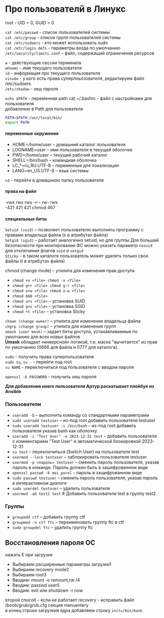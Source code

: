 

# Про пользователй в Линукс

root - UID = 0, GUID = 0

`cat /etc/passwd` - список пользователей системы  
`cat /etc/group` - список групп пользователей системы  
`cat /etc/sudoers` - кто может использовать sudo  
`cat /etc/login.defs` - параметры входа по умолчанию  
`/etc/security/limits.conf` – файл, содержащий ограничения ресурсов  

`w` - действующие сессии терминала  
`whoami` - имя текущего пользователя  
`id` - информация про текущего пользователя  
`visudo` - у кого есть права суперпоьлзователя, редактируем файл /etc/sudoers  
`/etc/shadow` - хеш пароля  

`echo $PATH` - переменная path
cat ~/.bashrc - файл с настройками для пользователя\
добавление в Path для пользователя
```bash
PATH=$PATH:/usr/local/bin/
export PATH
```

#### переменные окружения
* HOME=/home/user – домашний каталог пользователя
* LOGNAME=user – имя пользователя в текущей оболочке
* PWD=/home/user – текущий рабочий каталог
* SHELL=/bin/bash – командная оболочка
* LC_*=ru_RU.UTF-8 – переменные для локализации
* LANG=en_US.UTF-8 – язык системы

`cd` - перейти в домашнюю папку пользователя  

#### права на файл  
-rwx rwx rwx  -r-- rw- rwx  
-421 421 421   chmod 467  
#### специальные биты
`Setuid (suid)` – позволяет пользователю выполнять программу с правами владельца файла (s в атрибутах файла)\
`Setgid (sgid)` – работает аналогично setuid, но для группы Для большей безопасности при монтировании ФС можно указать параметр `nosuid` для отключения флагов `suid` и `setgid`\
`Sticky` – в таком каталоге пользователь может удалять только свои файлы (t в атрибутах файла)

chmod (change mode) – утилита для изменения прав доступа
* `chmod +x <file> chmod -x <file>`
* `chmod g+r <file> chmod g-r <file>`
* `chmod o+w <file> chmod o-w <file>`
* `chmod 660 <file>`
* `chmod u+s <file>` – установка SUID
* `chmod g+s <file>` – установка SGID
* `chmod +t <file>` – установка Sticky

`chown (change owner)` – утилита для изменения владельца файла\
`chgrp (change group)` – утилита для изменения групп\
`umask (user mask)` – задает биты доступа, устанавливаемые по умолчанию для всех новых файлов\
__Umask__ обладает «инверсной» логикой, т.е. маска "вычитается" из прав по умолчанию (0666 для файла и 0777 для каталога).

`sudo` - получить права суперпользователя  
`sudo su`, `su -` - перейти под root  
`su NAME` - переключиться под пользователя с вводом пароля  

`openssl -6 PASSWORD` - получить хеш пароля

__Для добавления новго пользователя Артур раскатывает плейбук из Ansible__

### Пользователи
* `useradd -D` – выполнить команду со стандартными параметрами
* `sudo useradd testuser` – из-под root добавить пользователя testuser
* `sudo useradd testuser -s /bin/bash` – из-под root добавить пользователя указав bash как оболочку
* `useradd -c "Test User" -e 2023-12-31 test` – добавить пользователя с комментарием "Test User" и автоматической блокировкой 2023-12-31
* `su test` – переключиться (Switch User) на пользователя test
* `usermod --lock testuser` – заблокировать пользователя testuser
* `usermod -p <пароль> testuser` – сменить пароль пользователя, указав пароль в команде. Пароль должен быть в зашифрованном виде
* `openssl passwd -6 moi_porol` - пароль в защифрованном виде
* `sudo passwd testuser` – сменить пароль пользователя, указав пароль в интерактивном диалоге
* `sudo userdel testuser` – удалить пользователя
* `usermod -aG test2 test` # Добавить пользователя test в группу test2

### Группы
* `groupadd ctf` – добавить группу ctf
* `groupmod -n ctf ftc` – переименовать группу ftc в ctf
* `sudo groupdel ftc` – удалить группу ftc


## Восстановления пароля ОС
нажать Е при загрузке

* Выбираем расширенные параметры загрузки1
* Выбираем recovery mode2
* Выбираем root3
* Вводим: mount -o remount,rw /4
* Вводим: passwd user5
* Вводим: exit или shutdown -r now

второй способ - если не работает recovery - исправить файл /boob/grub/grub.cfg
секция menuentery  
в конец строки загрузкия ядра добавляем строку `init=/bin/bash`
